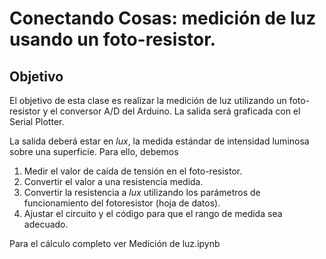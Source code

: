
# Conectando Cosas: medición de luz usando un foto-resistor.


## Objetivo

El objetivo de esta clase es realizar la medición de luz utilizando un foto-resistor y el conversor A/D del Arduino. La salida será graficada con el Serial Plotter.

La salida deberá estar en *lux*, la medida estándar de intensidad luminosa sobre una superficie. Para ello, debemos

1. Medir el valor de caída de tensión en el foto-resistor.
2. Convertir el valor a una resistencia medida.
3. Convertir la resistencia a *lux* utilizando los parámetros de funcionamiento del fotoresistor (hoja de datos).
4. Ajustar el circuito y el código para que el rango de medida sea adecuado.

Para el cálculo completo ver Medición de luz.ipynb
